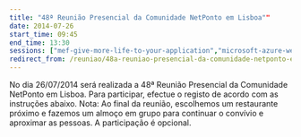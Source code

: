 ```yaml
---
title: "48ª Reunião Presencial da Comunidade NetPonto em Lisboa""
date: 2014-07-26
start_time: 09:45
end_time: 13:30
sessions: ["mef-give-more-life-to-your-application","microsoft-azure-webjobs"]
redirect_from: /reuniao/48a-reuniao-presencial-da-comunidade-netponto-em-lisboa/
---
```

No dia 26/07/2014 será realizada a 48ª Reunião Presencial da Comunidade NetPonto em Lisboa. Para participar, efectue o registo de acordo com as instruções abaixo.
Nota: Ao final da reunião, escolhemos um restaurante próximo e fazemos um almoço em grupo para continuar o convívio e aproximar as pessoas. A participação é opcional.
